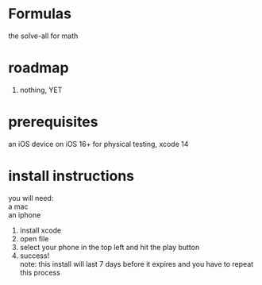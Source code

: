 # Formulas
the solve-all for math  
# roadmap 
1. nothing, YET
# prerequisites
an iOS device on iOS 16+ for physical testing, xcode 14
# install instructions  
you will need:  
a mac  
an iphone  
1. install xcode
2. open file
3. select your phone in the top left and hit the play button
4. success!  
note: this install will last 7 days before it expires and you have to repeat this process
